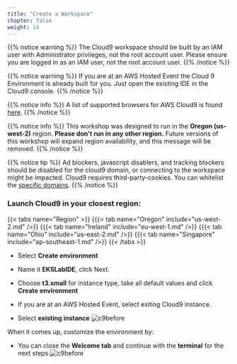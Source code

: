 ```yaml
---
title: "Create a Workspace"
chapter: false
weight: 14
---
```


{{% notice warning %}}
The Cloud9 workspace should be built by an IAM user with Administrator privileges,
not the root account user. Please ensure you are logged in as an IAM user, not the root
account user.
{{% /notice %}}

{{% notice warning %}}
If you are at an AWS Hosted Event the Cloud 9 Environment is already built for you. Just open the existing IDE in the Cloud9 console.
{{% /notice %}}

{{% notice info %}}
A list of supported browsers for AWS Cloud9 is found [here]( https://docs.aws.amazon.com/cloud9/latest/user-guide/browsers.html).
{{% /notice %}}


{{% notice info %}}
This workshop was designed to run in the **Oregon (us-west-2)** region. **Please don't
run in any other region.** Future versions of this workshop will expand region availability,
and this message will be removed.
{{% /notice %}}


{{% notice tip %}}
Ad blockers, javascript disablers, and tracking blockers should be disabled for
the cloud9 domain, or connecting to the workspace might be impacted.
Cloud9 requires third-party-cookies. You can whitelist the [specific domains]( https://docs.aws.amazon.com/cloud9/latest/user-guide/troubleshooting.html#troubleshooting-env-loading).
{{% /notice %}}

### Launch Cloud9 in your closest region:

{{< tabs name="Region" >}}
{{{< tab name="Oregon" include="us-west-2.md" />}}
{{{< tab name="Ireland" include="eu-west-1.md" />}}
{{{< tab name="Ohio" include="us-east-2.md" />}}
{{{< tab name="Singapore" include="ap-southeast-1.md" />}}
{{< /tabs >}}

- Select **Create environment**
- Name it **EKSLabIDE**, click Next.
- Choose **t3.small** for instance type, take all default values and click **Create environment**


- If you are at an AWS Hosted Event, select exiting Cloud9 instance.
  
- Select **existing instance**
![c9before](/images/prerequisites/cloud9-0.png)

When it comes up, customize the environment by:

- You can close the **Welcome tab** and continue with the **terminal** for the next steps
![c9before](/images/prerequisites/cloud9-1.png)
